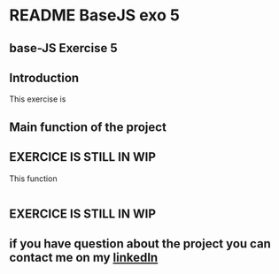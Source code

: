 # **README BaseJS exo 5**

## **base-JS Exercise 5**

## **Introduction**

This exercise is

## **Main function of the project**

##  **EXERCICE IS STILL IN WIP**
This function
```js
```
##  **EXERCICE IS STILL IN WIP**

## **if you have question about the project you can contact me on my [linkedIn](https://www.linkedin.com/in/nassim-hammoudi-8a5235334/)**
